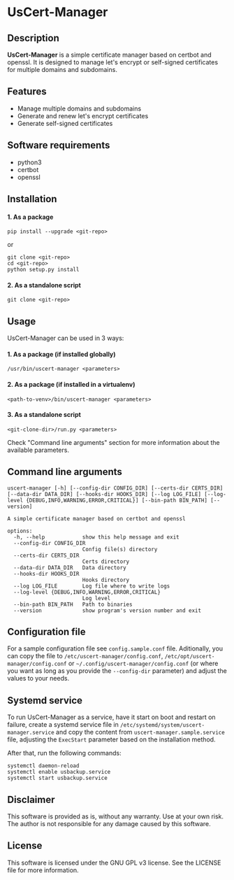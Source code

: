# UsCert-Manager

## Description

**UsCert-Manager** is a simple certificate manager based on certbot and openssl. It is designed to manage let's encrypt or self-signed certificates for multiple domains and subdomains.

## Features

- Manage multiple domains and subdomains
- Generate and renew let's encrypt certificates
- Generate self-signed certificates

## Software requirements

- python3
- certbot
- openssl

## Installation

#### 1. As a package

```
pip install --upgrade <git-repo>
```

or 

```
git clone <git-repo>
cd <git-repo>
python setup.py install
```

#### 2. As a standalone script

```
git clone <git-repo>
```

## Usage

UsCert-Manager can be used in 3 ways:

#### 1. As a package (if installed globally)

```
/usr/bin/uscert-manager <parameters>
```

#### 2. As a package (if installed in a virtualenv)

```
<path-to-venv>/bin/uscert-manager <parameters>
```

#### 3. As a standalone script

```
<git-clone-dir>/run.py <parameters>
```

Check "Command line arguments" section for more information about the available parameters.

## Command line arguments

```
uscert-manager [-h] [--config-dir CONFIG_DIR] [--certs-dir CERTS_DIR] [--data-dir DATA_DIR] [--hooks-dir HOOKS_DIR] [--log LOG_FILE] [--log-level {DEBUG,INFO,WARNING,ERROR,CRITICAL}] [--bin-path BIN_PATH] [--version]

A simple certificate manager based on certbot and openssl

options:
  -h, --help            show this help message and exit
  --config-dir CONFIG_DIR
                        Config file(s) directory
  --certs-dir CERTS_DIR
                        Certs directory
  --data-dir DATA_DIR   Data directory
  --hooks-dir HOOKS_DIR
                        Hooks directory
  --log LOG_FILE        Log file where to write logs
  --log-level {DEBUG,INFO,WARNING,ERROR,CRITICAL}
                        Log level
  --bin-path BIN_PATH   Path to binaries
  --version             show program's version number and exit

```

## Configuration file

For a sample configuration file see `config.sample.conf` file. Aditionally, you can copy the file to `/etc/uscert-manager/config.conf`, `/etc/opt/uscert-manager/config.conf` or `~/.config/uscert-manager/config.conf` (or where you want as long as you provide the `--config-dir` parameter) and adjust the values to your needs.

## Systemd service

To run UsCert-Manager as a service, have it start on boot and restart on failure, create a systemd service file in `/etc/systemd/system/uscert-manager.service` and copy the content from `uscert-manager.sample.service` file, adjusting the `ExecStart` parameter based on the installation method.

After that, run the following commands:

```
systemctl daemon-reload
systemctl enable usbackup.service
systemctl start usbackup.service
```

## Disclaimer

This software is provided as is, without any warranty. Use at your own risk. The author is not responsible for any damage caused by this software.

## License

This software is licensed under the GNU GPL v3 license. See the LICENSE file for more information.